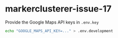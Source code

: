 # markerclusterer-issue-17

Provide the Google Maps API keys in `.env.key`

```sh
echo "GOOGLE_MAPS_API_KEY=..." > .env.development
```
